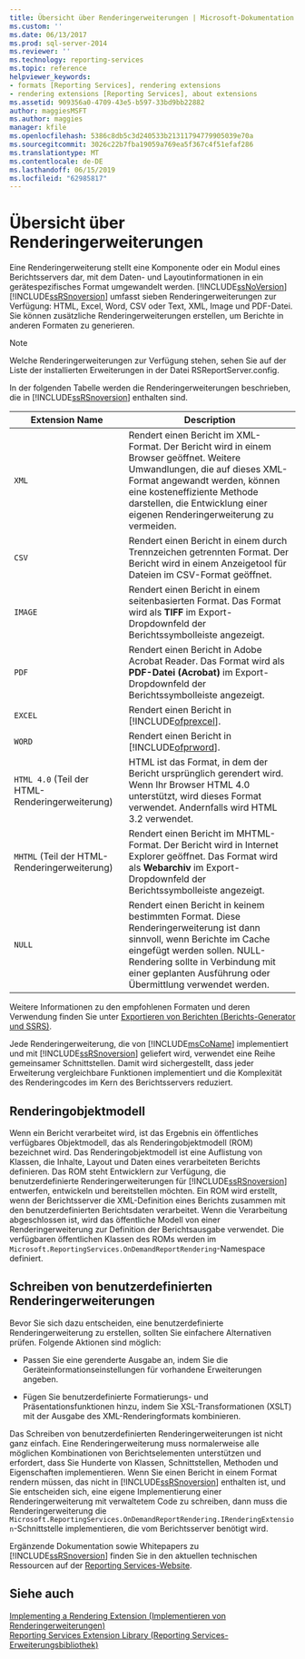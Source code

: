 ```yaml
---
title: Übersicht über Renderingerweiterungen | Microsoft-Dokumentation
ms.custom: ''
ms.date: 06/13/2017
ms.prod: sql-server-2014
ms.reviewer: ''
ms.technology: reporting-services
ms.topic: reference
helpviewer_keywords:
- formats [Reporting Services], rendering extensions
- rendering extensions [Reporting Services], about extensions
ms.assetid: 909356a0-4709-43e5-b597-33bd9bb22882
author: maggiesMSFT
ms.author: maggies
manager: kfile
ms.openlocfilehash: 5386c8db5c3d240533b21311794779905039e70a
ms.sourcegitcommit: 3026c22b7fba19059a769ea5f367c4f51efaf286
ms.translationtype: MT
ms.contentlocale: de-DE
ms.lasthandoff: 06/15/2019
ms.locfileid: "62985817"
---
```

# <a name="rendering-extensions-overview"></a>Übersicht über Renderingerweiterungen
  Eine Renderingerweiterung stellt eine Komponente oder ein Modul eines Berichtsservers dar, mit dem Daten- und Layoutinformationen in ein gerätespezifisches Format umgewandelt werden. [!INCLUDE[ssNoVersion](../../../includes/ssnoversion-md.md)] [!INCLUDE[ssRSnoversion](../../../includes/ssrsnoversion-md.md)] umfasst sieben Renderingerweiterungen zur Verfügung: HTML, Excel, Word, CSV oder Text, XML, Image und PDF-Datei. Sie können zusätzliche Renderingerweiterungen erstellen, um Berichte in anderen Formaten zu generieren.  
  
> [!NOTE]  
>  Welche Renderingerweiterungen zur Verfügung stehen, sehen Sie auf der Liste der installierten Erweiterungen in der Datei RSReportServer.config.  
  
 In der folgenden Tabelle werden die Renderingerweiterungen beschrieben, die in [!INCLUDE[ssRSnoversion](../../../includes/ssrsnoversion-md.md)] enthalten sind.  
  
|Extension Name|Description|  
|--------------------|-----------------|  
|`XML`|Rendert einen Bericht im XML-Format. Der Bericht wird in einem Browser geöffnet. Weitere Umwandlungen, die auf dieses XML-Format angewandt werden, können eine kosteneffiziente Methode darstellen, die Entwicklung einer eigenen Renderingerweiterung zu vermeiden.|  
|`CSV`|Rendert einen Bericht in einem durch Trennzeichen getrennten Format. Der Bericht wird in einem Anzeigetool für Dateien im CSV-Format geöffnet.|  
|`IMAGE`|Rendert einen Bericht in einem seitenbasierten Format. Das Format wird als **TIFF** im Export-Dropdownfeld der Berichtssymbolleiste angezeigt.|  
|`PDF`|Rendert einen Bericht in Adobe Acrobat Reader. Das Format wird als **PDF-Datei (Acrobat)** im Export-Dropdownfeld der Berichtssymbolleiste angezeigt.|  
|`EXCEL`|Rendert einen Bericht in [!INCLUDE[ofprexcel](../../../includes/ofprexcel-md.md)].|  
|`WORD`|Rendert einen Bericht in [!INCLUDE[ofprword](../../../includes/ofprword-md.md)].|  
|`HTML 4.0` (Teil der HTML-Renderingerweiterung)|HTML ist das Format, in dem der Bericht ursprünglich gerendert wird. Wenn Ihr Browser HTML 4.0 unterstützt, wird dieses Format verwendet. Andernfalls wird HTML 3.2 verwendet.|  
|`MHTML` (Teil der HTML-Renderingerweiterung)|Rendert einen Bericht im MHTML-Format. Der Bericht wird in Internet Explorer geöffnet. Das Format wird als **Webarchiv** im Export-Dropdownfeld der Berichtssymbolleiste angezeigt.|  
|`NULL`|Rendert einen Bericht in keinem bestimmten Format. Diese Renderingerweiterung ist dann sinnvoll, wenn Berichte im Cache eingefügt werden sollen. NULL-Rendering sollte in Verbindung mit einer geplanten Ausführung oder Übermittlung verwendet werden.|  
  
 Weitere Informationen zu den empfohlenen Formaten und deren Verwendung finden Sie unter [Exportieren von Berichten &#40;Berichts-Generator und SSRS&#41;](../../report-builder/export-reports-report-builder-and-ssrs.md).  
  
 Jede Renderingerweiterung, die von [!INCLUDE[msCoName](../../../includes/msconame-md.md)] implementiert und mit [!INCLUDE[ssRSnoversion](../../../includes/ssrsnoversion-md.md)] geliefert wird, verwendet eine Reihe gemeinsamer Schnittstellen. Damit wird sichergestellt, dass jeder Erweiterung vergleichbare Funktionen implementiert und die Komplexität des Renderingcodes im Kern des Berichtsservers reduziert.  
  
## <a name="rendering-object-model"></a>Renderingobjektmodell  
 Wenn ein Bericht verarbeitet wird, ist das Ergebnis ein öffentliches verfügbares Objektmodell, das als Renderingobjektmodell (ROM) bezeichnet wird. Das Renderingobjektmodell ist eine Auflistung von Klassen, die Inhalte, Layout und Daten eines verarbeiteten Berichts definieren. Das ROM steht Entwicklern zur Verfügung, die benutzerdefinierte Renderingerweiterungen für [!INCLUDE[ssRSnoversion](../../../includes/ssrsnoversion-md.md)] entwerfen, entwickeln und bereitstellen möchten. Ein ROM wird erstellt, wenn der Berichtsserver die XML-Definition eines Berichts zusammen mit den benutzerdefinierten Berichtsdaten verarbeitet. Wenn die Verarbeitung abgeschlossen ist, wird das öffentliche Modell von einer Renderingerweiterung zur Definition der Berichtsausgabe verwendet. Die verfügbaren öffentlichen Klassen des ROMs werden im `Microsoft.ReportingServices.OnDemandReportRendering`-Namespace definiert.  
  
## <a name="writing-custom-rendering-extensions"></a>Schreiben von benutzerdefinierten Renderingerweiterungen  
 Bevor Sie sich dazu entscheiden, eine benutzerdefinierte Renderingerweiterung zu erstellen, sollten Sie einfachere Alternativen prüfen. Folgende Aktionen sind möglich:  
  
-   Passen Sie eine gerenderte Ausgabe an, indem Sie die Geräteinformationseinstellungen für vorhandene Erweiterungen angeben.  
  
-   Fügen Sie benutzerdefinierte Formatierungs- und Präsentationsfunktionen hinzu, indem Sie XSL-Transformationen (XSLT) mit der Ausgabe des XML-Renderingformats kombinieren.  
  
 Das Schreiben von benutzerdefinierten Renderingerweiterungen ist nicht ganz einfach. Eine Renderingerweiterung muss normalerweise alle möglichen Kombinationen von Berichtselementen unterstützen und erfordert, dass Sie Hunderte von Klassen, Schnittstellen, Methoden und Eigenschaften implementieren. Wenn Sie einen Bericht in einem Format rendern müssen, das nicht in [!INCLUDE[ssRSnoversion](../../../includes/ssrsnoversion-md.md)] enthalten ist, und Sie entscheiden sich, eine eigene Implementierung einer Renderingerweiterung mit verwaltetem Code zu schreiben, dann muss die Renderingerweiterung die `Microsoft.ReportingServices.OnDemandReportRendering.IRenderingExtension`-Schnittstelle implementieren, die vom Berichtsserver benötigt wird.  
  
 Ergänzende Dokumentation sowie Whitepapers zu [!INCLUDE[ssRSnoversion](../../../includes/ssrsnoversion-md.md)] finden Sie in den aktuellen technischen Ressourcen auf der [Reporting Services-Website](https://go.microsoft.com/fwlink/?LinkId=19951).  
  
## <a name="see-also"></a>Siehe auch  
 [Implementing a Rendering Extension (Implementieren von Renderingerweiterungen)](implementing-a-rendering-extension.md)   
 [Reporting Services Extension Library (Reporting Services-Erweiterungsbibliothek)](../reporting-services-extension-library.md)  
  
  
